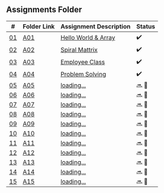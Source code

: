 ## Assignments Folder

|      #      | Folder Link  | Assignment Description       | Status             |
| :---------: | ------------ | ---------------------------- | ------------------ |
| [01](./A01) | [A01](./A01) | [Hello World & Array](./A01) | :heavy_check_mark: |
| [02](./A02) | [A02](./A02) | [Spiral Mattrix](./A02)      | :heavy_check_mark: |
| [03](./A03) | [A03](./A03) | [Employee Class](./A03)      | :heavy_check_mark: |
| [04](./A04) | [A04](./A04) | [Problem Solving](./A04)     | :heavy_check_mark: |
| [05](./A05) | [A05](./A05) | [loading...](./A05)          | :soon: 🔴           |
| [06](./A06) | [A06](./A06) | [loading...](./A06)          | :soon: 🔴           |
| [07](./A07) | [A07](./A07) | [loading...](./A07)          | :soon: 🔴           |
| [08](./A08) | [A08](./A08) | [loading...](./A08)          | :soon: 🔴           |
| [09](./A09) | [A09](./A09) | [loading...](./A09)          | :soon: 🔴           |
| [10](./A10) | [A10](./A10) | [loading...](./A10)          | :soon: 🔴           |
| [11](./A11) | [A11](./A11) | [loading...](./A11)          | :soon: 🔴           |
| [12](./A12) | [A12](./A12) | [loading...](./A12)          | :soon: 🔴           |
| [13](./A13) | [A13](./A13) | [loading...](./A13)          | :soon: 🔴           |
| [14](./A14) | [A14](./A14) | [loading...](./A14)          | :soon: 🔴           |
| [15](./A15) | [A15](./A15) | [loading...](./A15)          | :soon: 🔴           |
